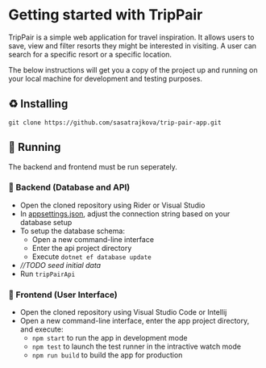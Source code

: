 # Getting started with TripPair
TripPair is a simple web application for travel inspiration. It allows users to save, view and filter resorts they might be interested in visiting. A user can search for a specific resort or a specific location.

The below instructions will get you a copy of the project up and running on your local machine for development and testing purposes.
## ♻️ Installing
```
git clone https://github.com/sasatrajkova/trip-pair-app.git
```
## 🚀 Running
The backend and frontend must be run seperately.

### 💾 Backend (Database and API)
- Open the cloned repository using Rider or Visual Studio
- In [appsettings.json](./api/appsettings.json), adjust the connection string based on your database setup
- To setup the database schema:
    - Open a new command-line interface
    - Enter the api project directory
    - Execute `dotnet ef database update`
- <i>//TODO seed initial data</i>
- Run `tripPairApi`
### 🎨 Frontend (User Interface)
- Open the cloned repository using Visual Studio Code or Intellij
- Open a new command-line interface, enter the app project directory, and execute:
    - `npm start` to run the app in development mode
    - `npm test` to launch the test runner in the intractive watch mode
    - `npm run build` to build the app for production